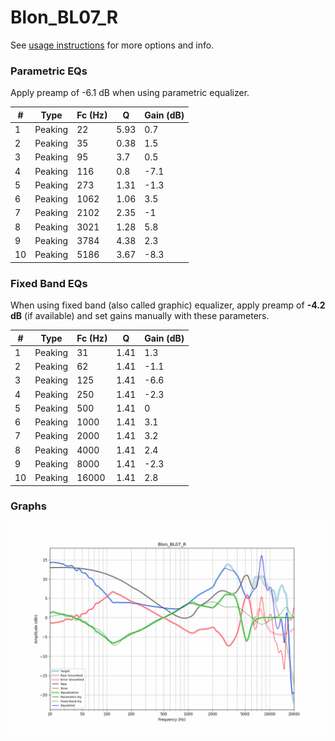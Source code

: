 # Blon_BL07_R
See [usage instructions](https://github.com/jaakkopasanen/AutoEq#usage) for more options and info.

### Parametric EQs
Apply preamp of -6.1 dB when using parametric equalizer.

|   # | Type    |   Fc (Hz) |    Q |   Gain (dB) |
|-----|---------|-----------|------|-------------|
|   1 | Peaking |        22 | 5.93 |         0.7 |
|   2 | Peaking |        35 | 0.38 |         1.5 |
|   3 | Peaking |        95 | 3.7  |         0.5 |
|   4 | Peaking |       116 | 0.8  |        -7.1 |
|   5 | Peaking |       273 | 1.31 |        -1.3 |
|   6 | Peaking |      1062 | 1.06 |         3.5 |
|   7 | Peaking |      2102 | 2.35 |        -1   |
|   8 | Peaking |      3021 | 1.28 |         5.8 |
|   9 | Peaking |      3784 | 4.38 |         2.3 |
|  10 | Peaking |      5186 | 3.67 |        -8.3 |

### Fixed Band EQs
When using fixed band (also called graphic) equalizer, apply preamp of **-4.2 dB** (if available) and set gains manually with these parameters.

|   # | Type    |   Fc (Hz) |    Q |   Gain (dB) |
|-----|---------|-----------|------|-------------|
|   1 | Peaking |        31 | 1.41 |         1.3 |
|   2 | Peaking |        62 | 1.41 |        -1.1 |
|   3 | Peaking |       125 | 1.41 |        -6.6 |
|   4 | Peaking |       250 | 1.41 |        -2.3 |
|   5 | Peaking |       500 | 1.41 |         0   |
|   6 | Peaking |      1000 | 1.41 |         3.1 |
|   7 | Peaking |      2000 | 1.41 |         3.2 |
|   8 | Peaking |      4000 | 1.41 |         2.4 |
|   9 | Peaking |      8000 | 1.41 |        -2.3 |
|  10 | Peaking |     16000 | 1.41 |         2.8 |

### Graphs
![](./Blon_BL07_R.png)
